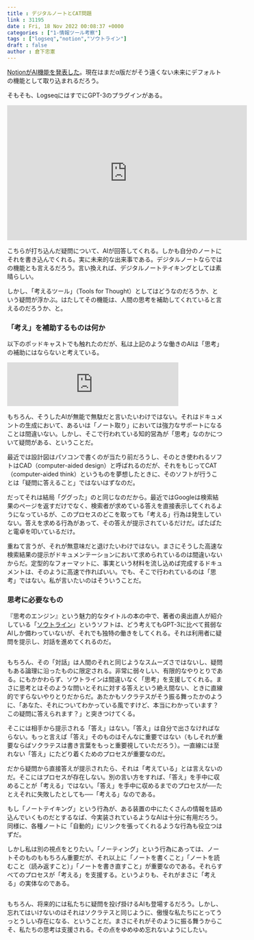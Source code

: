 ```yaml
---
title : デジタルノートとCAT問題
link : 31195
date : Fri, 18 Nov 2022 00:08:37 +0000
categories : ["1-情報ツール考察"]
tags : ["logseq","notion","ソウトライン"]
draft : false
author : 倉下忠憲
---
```


<a href="https://www.notion.so/ja-jp/product/ai">NotionがAI機能を発表した</a>。現在はまだα版だがそう遠くない未来にデフォルトの機能として取り込まれるだろう。

そもそも、LogseqにはすでにGPT-3のプラグインがある。

<iframe width="560" height="315" src="https://www.youtube.com/embed/1R1Pq_41wFw" title="YouTube video player" frameborder="0" allow="accelerometer; autoplay; clipboard-write; encrypted-media; gyroscope; picture-in-picture" allowfullscreen></iframe>

こちらが打ち込んだ疑問について、AIが回答してくれる。しかも自分のノートにそれを書き込んでくれる。実に未来的な出来事である。デジタルノートならではの機能とも言えるだろう。言い換えれば、デジタルノートテイキングとしては素晴らしい。

しかし、「考えるツール」（Tools for Thought）としてはどうなのだろうか、という疑問が浮かぶ。はたしてその機能は、人間の思考を補助してくれていると言えるのだろうか、と。

<h3>「考え」を補助するものは何か</h3>

以下のポッドキャストでも触れたのだが、私は上記のような働きのAIは「思考」の補助にはならないと考えている。

<iframe src="https://anchor.fm/rashita/embed/episodes/Tak-e1qt7uq/a-a8snbut" height="102px" width="400px" frameborder="0" scrolling="no"></iframe>

もちろん、そうしたAIが無能で無駄だと言いたいわけではない。それはドキュメントの生成において、あるいは「ノート取り」においては強力なサポートになることは間違いない。しかし、そこで行われている知的営為が「思考」なのかについて疑問がある、ということだ。

最近では設計図はパソコンで書くのが当たり前だろうし、そのとき使われるソフトはCAD（computer-aided design）と呼ばれるのだが、それをもじってCAT（computer-aided think）というものを夢想したときに、そのソフトが行うことは「疑問に答えること」ではないはずなのだ。

だってそれは結局「ググった」のと同じなのだから。最近ではGoogleは検索結果のページを返すだけでなく、検索者が求めている答えを直接表示してくれるようになっているが、このプロセスのどこを取っても「考える」行為は発生していない。答えを求める行為があって、その答えが提示されているだけだ。ぱたぱたと電卓を叩いているだけ。

重ねて言うが、それが無意味だと退けたいわけではない。まさにそうした高速な検索結果の提示がドキュメンテーションにおいて求められているのは間違いないからだ。定型的なフォーマットに、事実という材料を流し込めば完成するドキュメントは、そのように高速で作ればいい。でも、そこで行われているのは「思考」ではない。私が言いたいのはそういうことだ。

<h3>思考に必要なもの</h3>

『思考のエンジン』という魅力的なタイトルの本の中で、著者の奥出直人が紹介している「<a href="https://scrapbox.io/rashitamemo/%E3%82%BD%E3%82%A6%E3%83%88%E3%83%A9%E3%82%A4%E3%83%B3">ソウトライン</a>」というソフトは、どう考えてもGPT-3に比べて貧弱なAIしか備わっていないが、それでも独特の働きをしてくれる。それは利用者に疑問を提示し、対話を進めてくれるのだ。

<p style="text-align: center;"><a href="http://www.amazon.co.jp/exec/obidos/ASIN/4791726715/rashita1000-22/ref=nosim/" target="_blank" rel="noopener" name="amazletlink"><img class="aligncenter" style="border: none;" src="https://m.media-amazon.com/images/I/31nqaIYONVL._SX331_BO1,204,203,200_._SY346_.jpg" alt="" /></a></p>

もちろん、その「対話」は人間のそれと同じようなスムーズさではないし、疑問もある論理に沿ったものに限定される。非常に弱々しい、有限的なやりとりである。にもかかわらず、ソウトラインは間違いなく「思考」を支援してくれる。まさに思考とはそのような問いとそれに対する答えという絶え間ない、ときに直線的ですらないやりとりだからだ。あたかもソクラテスがそう振る舞ったかのように、「あなた、それについてわかっている風ですけど、本当にわかっています？　この疑問に答えられます？」と突きつけてくる。

そこには相手から提示される「答え」はない。「答え」は自分で出さなければならない。もっと言えば「答え」そのものはそんなに重要ではない（もしそれが重要ならばソクラテスは書き言葉をもっと重要視していただろう）。一直線には至れない「答え」にたどり着くためのプロセスが重要なのだ。

だから疑問から直接答えが提示されたら、それは「考えている」とは言えないのだ。そこにはプロセスが存在しない。別の言い方をすれば、「答え」を手中に収めることが「考える」ではない。「答え」を手中に収めるまでのプロセスが──たとえそれに失敗したとしても──「考える」なのである。

もし「ノートテイキング」という行為が、ある装置の中にたくさんの情報を詰め込んでいくものだとするなば、今実装されているようなAIは十分に有用だろう。同様に、各種ノートに「自動的」にリンクを張ってくれるような行為も役立つはずだ。

しかし私は別の視点をとりたい。「ノーティング」という行為にあっては、ノートそのものももちろん重要だが、それ以上に「ノートを書くこと」「ノートを読むこと（読み返すこと）」「ノートを書き直すこと」が重要なのである。それらすべてのプロセスが「考える」を支援する。というよりも、それがまさに「考える」の実体なのである。

<p style="text-align: center;"><a href="http://www.amazon.co.jp/exec/obidos/ASIN/4065243300/rashita1000-22/ref=nosim/" target="_blank" rel="noopener" name="amazletlink"><img class="aligncenter" style="border: none;" src="https://m.media-amazon.com/images/I/31FnqF+AHES._SX302_BO1,204,203,200_._SY346_.jpg" alt="" /></a></p>

もちろん、将来的には私たちに疑問を投げ掛けるAIも登場するだろう。しかし、忘れてはいけないのはそれはソクラテスと同じように、傲慢な私たちにとってうっとうしい存在になる、ということだ。まさにそれがそのように振る舞うからこそ、私たちの思考は支援される。その点をゆめゆめ忘れないようにしたい。